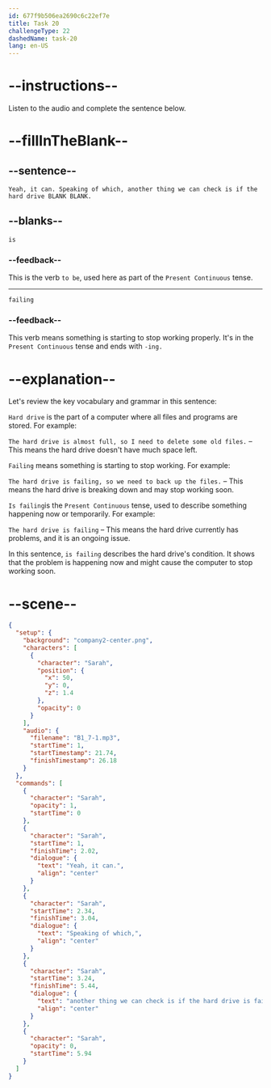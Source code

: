```yaml
---
id: 677f9b506ea2690c6c22ef7e
title: Task 20
challengeType: 22
dashedName: task-20
lang: en-US
---
```


<!-- (audio) Sarah: Yeah, it can. Speaking of which, another thing we can check is if the hard drive is failing. -->

# --instructions--

Listen to the audio and complete the sentence below.

# --fillInTheBlank--

## --sentence--

`Yeah, it can. Speaking of which, another thing we can check is if the hard drive BLANK BLANK.`

## --blanks--

`is`

### --feedback--

This is the verb `to be`, used here as part of the `Present Continuous` tense.

---

`failing`

### --feedback--

This verb means something is starting to stop working properly. It's in the `Present Continuous` tense and ends with `-ing.`

# --explanation--

Let's review the key vocabulary and grammar in this sentence:  

`Hard drive` is the part of a computer where all files and programs are stored. For example:  

`The hard drive is almost full, so I need to delete some old files.` – This means the hard drive doesn't have much space left.  

`Failing` means something is starting to stop working. For example: 

`The hard drive is failing, so we need to back up the files.` – This means the hard drive is breaking down and may stop working soon.  

`Is failing`is the `Present Continuous` tense, used to describe something happening now or temporarily. For example:  

`The hard drive is failing` – This means the hard drive currently has problems, and it is an ongoing issue.

In this sentence, `is failing` describes the hard drive's condition. It shows that the problem is happening now and might cause the computer to stop working soon.  

# --scene--

```json
{
  "setup": {
    "background": "company2-center.png",
    "characters": [
      {
        "character": "Sarah",
        "position": {
          "x": 50,
          "y": 0,
          "z": 1.4
        },
        "opacity": 0
      }
    ],
    "audio": {
      "filename": "B1_7-1.mp3",
      "startTime": 1,
      "startTimestamp": 21.74,
      "finishTimestamp": 26.18
    }
  },
  "commands": [
    {
      "character": "Sarah",
      "opacity": 1,
      "startTime": 0
    },
    {
      "character": "Sarah",
      "startTime": 1,
      "finishTime": 2.02,
      "dialogue": {
        "text": "Yeah, it can.",
        "align": "center"
      }
    },
    {
      "character": "Sarah",
      "startTime": 2.34,
      "finishTime": 3.04,
      "dialogue": {
        "text": "Speaking of which,",
        "align": "center"
      }
    },
    {
      "character": "Sarah",
      "startTime": 3.24,
      "finishTime": 5.44,
      "dialogue": {
        "text": "another thing we can check is if the hard drive is failing.",
        "align": "center"
      }
    },
    {
      "character": "Sarah",
      "opacity": 0,
      "startTime": 5.94
    }
  ]
}
```
